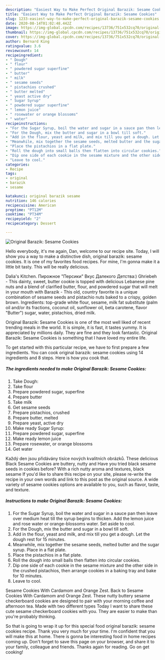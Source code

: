 ```yaml
---
description: "Easiest Way to Make Perfect Original Barazik: Sesame Cookies"
title: "Easiest Way to Make Perfect Original Barazik: Sesame Cookies"
slug: 1233-easiest-way-to-make-perfect-original-barazik-sesame-cookies
date: 2020-08-14T01:02:48.442Z
image: https://img-global.cpcdn.com/recipes/13736/751x532cq70/original-barazik-sesame-cookies-recipe-main-photo.jpg
thumbnail: https://img-global.cpcdn.com/recipes/13736/751x532cq70/original-barazik-sesame-cookies-recipe-main-photo.jpg
cover: https://img-global.cpcdn.com/recipes/13736/751x532cq70/original-barazik-sesame-cookies-recipe-main-photo.jpg
author: Bernard King
ratingvalue: 3.6
reviewcount: 14
recipeingredient:
- " Dough"
- " flour"
- " powdered sugar superfine"
- " butter"
- " milk"
- " sesame seeds"
- " pistachios crushed"
- " butter melted"
- " yeast active dry"
- " Sugar Syrup"
- " powdered sugar superfine"
- " lemon juice"
- " rosewater or orange blossoms"
- " water"
recipeinstructions:
- "For the Sugar Syrup, boil the water and sugar in a sauce pan then leave over medium heat till the syrup begins to thicken. Add the lemon juice and rose water or orange-blossoms water. Set aside to cool."
- "For the Dough, mix the butter and sugar in a bowl till soft."
- "Add in the flour, yeast and milk, and mix till you get a dough. Let the dough rest for 15 minutes."
- "Meanwhile, mix together the sesame seeds, melted butter and the sugar syrup. Place in a flat plate."
- "Place the pistachios in a flat plate."
- "Roll the dough into small balls then flatten into circular cookies."
- "Dip one side of each cookie in the sesame mixture and the other side in the crushed pistachios, then arrange cookies in a baking tray and bake for 10 minutes."
- "Leave to cool."
categories:
- Recipe
tags:
- original
- barazik
- sesame

katakunci: original barazik sesame 
nutrition: 146 calories
recipecuisine: American
preptime: "PT12M"
cooktime: "PT34M"
recipeyield: "2"
recipecategory: Dessert

---
```



![Original Barazik: Sesame Cookies](https://img-global.cpcdn.com/recipes/13736/751x532cq70/original-barazik-sesame-cookies-recipe-main-photo.jpg)

Hello everybody, it's me again, Dan, welcome to our recipe site. Today, I will show you a way to make a distinctive dish, original barazik: sesame cookies. It is one of my favorites food recipes. For mine, I'm gonna make it a little bit tasty. This will be really delicious.

Dalia&#39;s Kitchen. Пирожное &#34;Персики&#34; Вкус Далекого Детства:) Ghriebeh - This dainty, sweet, butter cookie is topped with delicious Lebanese pine nuts and a blend of clarified butter, flour, and powdered sugar that will melt in your mouth with Barazik - This old, country favorite is a unique combination of sesame seeds and pistachio nuts baked to a crispy, golden brown. Ingredients: top-grade white flour, sesame, milk fat substitute (palm oil and/or its fractions, coconut oil, sunflower oil, beta carotene, flavor &#34;Butter&#34;) sugar, water, pistachios, dried milk.

Original Barazik: Sesame Cookies is one of the most well liked of recent trending meals in the world. It is simple, it is fast, it tastes yummy. It is appreciated by millions daily. They are fine and they look fantastic. Original Barazik: Sesame Cookies is something that I have loved my entire life.


To get started with this particular recipe, we have to first prepare a few ingredients. You can cook original barazik: sesame cookies using 14 ingredients and 8 steps. Here is how you cook that.

<!--inarticleads1-->

##### The ingredients needed to make Original Barazik: Sesame Cookies:

1. Take  Dough:
1. Take  flour
1. Prepare  powdered sugar, superfine
1. Prepare  butter
1. Take  milk
1. Get  sesame seeds
1. Prepare  pistachios, crushed
1. Prepare  butter, melted
1. Prepare  yeast, active dry
1. Make ready  Sugar Syrup:
1. Prepare  powdered sugar, superfine
1. Make ready  lemon juice
1. Prepare  rosewater, or orange blossoms
1. Get  water


Každý den jsou přidávány tisíce nových kvalitních obrázků. These delicious Black Sesame Cookies are buttery, nutty and Have you tried black sesame seeds in cookies before? With a rich nutty aroma and textures, black sesame If you&#39;d like to share this recipe on your site, please re-write the recipe in your own words and link to this post as the original source. A wide variety of sesame cookies options are available to you, such as flavor, taste, and texture. 

<!--inarticleads2-->

##### Instructions to make Original Barazik: Sesame Cookies:

1. For the Sugar Syrup, boil the water and sugar in a sauce pan then leave over medium heat till the syrup begins to thicken. Add the lemon juice and rose water or orange-blossoms water. Set aside to cool.
1. For the Dough, mix the butter and sugar in a bowl till soft.
1. Add in the flour, yeast and milk, and mix till you get a dough. Let the dough rest for 15 minutes.
1. Meanwhile, mix together the sesame seeds, melted butter and the sugar syrup. Place in a flat plate.
1. Place the pistachios in a flat plate.
1. Roll the dough into small balls then flatten into circular cookies.
1. Dip one side of each cookie in the sesame mixture and the other side in the crushed pistachios, then arrange cookies in a baking tray and bake for 10 minutes.
1. Leave to cool.


Sesame Cookies With Cardamom and Orange Zest. Back to Sesame Cookies With Cardamom and Orange Zest. These nutty buttery sesame checkerboard cookies are designed to pair with your morning coffee and afternoon tea. Made with two different types Today I want to share these cute sesame checkerboard cookies with you. They are easier to make than you&#39;re probably thinking. 

So that is going to wrap it up for this special food original barazik: sesame cookies recipe. Thank you very much for your time. I'm confident that you will make this at home. There is gonna be interesting food in home recipes coming up. Don't forget to save this page on your browser, and share it to your family, colleague and friends. Thanks again for reading. Go on get cooking!
